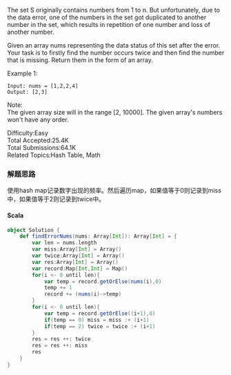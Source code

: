 The set S originally contains numbers from 1 to n. But unfortunately, due to the data error, one of the numbers in the set got duplicated to another number in the set, which results in repetition of one number and loss of another number.

Given an array nums representing the data status of this set after the error. Your task is to firstly find the number occurs twice and then find the number that is missing. Return them in the form of an array.

Example 1:
```
Input: nums = [1,2,2,4]
Output: [2,3]
```
Note:  
The given array size will in the range [2, 10000].
The given array's numbers won't have any order.

Difficulty:Easy  
Total Accepted:25.4K  
Total Submissions:64.1K  
Related Topics:Hash Table, Math

### 解题思路
使用hash map记录数字出现的频率。然后遍历map，如果值等于0则记录到miss中，如果值等于2则记录到twice中。
#### Scala
```scala
object Solution {
    def findErrorNums(nums: Array[Int]): Array[Int] = {
        var len = nums.length
        var miss:Array[Int] = Array()
        var twice:Array[Int] = Array()
        var res:Array[Int] = Array()
        var record:Map[Int,Int] = Map()
        for(i <- 0 until len){
            var temp = record.getOrElse(nums(i),0)
            temp += 1
            record += (nums(i)->temp)
        }
        for(i <- 0 until len){
            var temp = record.getOrElse((i+1),0)
            if(temp == 0) miss = miss :+ (i+1)
            if(temp == 2) twice = twice :+ (i+1)
        }
        res = res ++: twice
        res = res ++: miss
        res
    }
}
```